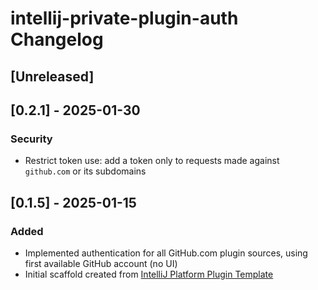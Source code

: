 <!-- Keep a Changelog guide -> https://keepachangelog.com -->

# intellij-private-plugin-auth Changelog

## [Unreleased]

## [0.2.1] - 2025-01-30

### Security

- Restrict token use: add a token only to requests made against `github.com` or its subdomains

## [0.1.5] - 2025-01-15

### Added
- Implemented authentication for all GitHub.com plugin sources, using first available GitHub account (no UI)
- Initial scaffold created from [IntelliJ Platform Plugin Template](https://github.com/JetBrains/intellij-platform-plugin-template)
